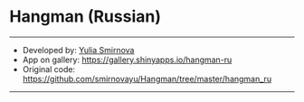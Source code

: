 # Hangman (Russian)

---

- Developed by: [Yulia Smirnova](https://github.com/smirnovayu)
- App on gallery: https://gallery.shinyapps.io/hangman-ru
- Original code: https://github.com/smirnovayu/Hangman/tree/master/hangman_ru

---
